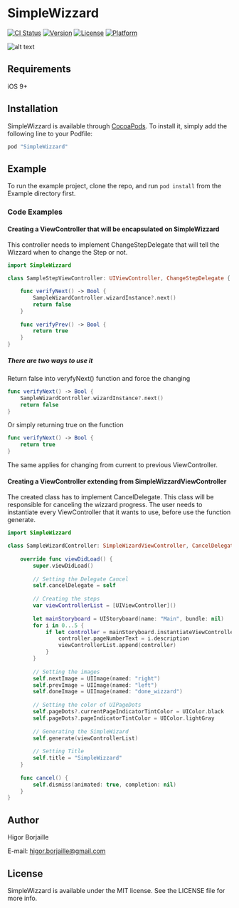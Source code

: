 # SimpleWizzard

[![CI Status](http://img.shields.io/travis/hborjaille/SimpleWizzard.svg?style=flat)](https://travis-ci.org/hborjaille/SimpleWizzard)
[![Version](https://img.shields.io/cocoapods/v/SimpleWizzard.svg?style=flat)](http://cocoapods.org/pods/SimpleWizzard)
[![License](https://img.shields.io/cocoapods/l/SimpleWizzard.svg?style=flat)](http://cocoapods.org/pods/SimpleWizzard)
[![Platform](https://img.shields.io/cocoapods/p/SimpleWizzard.svg?style=flat)](http://cocoapods.org/pods/SimpleWizzard)

![alt text](https://media.giphy.com/media/xNf8g0un4MjdK/giphy.gif)

## Requirements

iOS 9+

## Installation

SimpleWizzard is available through [CocoaPods](http://cocoapods.org). To install
it, simply add the following line to your Podfile:

```ruby
pod "SimpleWizzard"
```

## Example

To run the example project, clone the repo, and run `pod install` from the Example directory first.

### Code Examples
#### Creating a ViewController that will be encapsulated on SimpleWizzard

This controller needs to implement ChangeStepDelegate that will tell the Wizzard when to change the Step or not.


``` swift
import SimpleWizzard

class SampleStepViewController: UIViewController, ChangeStepDelegate {

    func verifyNext() -> Bool {
        SampleWizardController.wizardInstance?.next()
        return false
    }
    
    func verifyPrev() -> Bool {
        return true
    }
}
```

##### There are two ways to use it

Return false into veryfyNext() function and force the changing

``` swift
func verifyNext() -> Bool {
    SampleWizardController.wizardInstance?.next()
    return false
}
```

Or simply returning true on the function

``` swift
func verifyNext() -> Bool {
    return true
}
```
The same applies for changing from current to previous ViewController.

#### Creating a ViewController extending from SimpleWizzardViewController

The created class has to implement CancelDelegate. This class will be responsible for canceling the wizzard progress. The user needs to instantiate every ViewController that it wants to use, before use the function generate.

``` swift
import SimpleWizzard

class SampleWizardController: SimpleWizardViewController, CancelDelegate {
    
    override func viewDidLoad() {
        super.viewDidLoad()
    
        // Setting the Delegate Cancel
        self.cancelDelegate = self
        
        // Creating the steps
        var viewControllerList = [UIViewController]()
        
        let mainStoryboard = UIStoryboard(name: "Main", bundle: nil)
        for i in 0...5 {
            if let controller = mainStoryboard.instantiateViewController(withIdentifier: "sampleStepSID") as? SampleStepViewController {
                controller.pageNumberText = i.description
                viewControllerList.append(controller)
            }
        }
        
        // Setting the images
        self.nextImage = UIImage(named: "right")
        self.prevImage = UIImage(named: "left")
        self.doneImage = UIImage(named: "done_wizzard")
        
        // Setting the color of UIPageDots
        self.pageDots?.currentPageIndicatorTintColor = UIColor.black
        self.pageDots?.pageIndicatorTintColor = UIColor.lightGray
        
        // Generating the SimpleWizard
        self.generate(viewControllerList)
        
        // Setting Title
        self.title = "SimpleWizzard"
    }
    
    func cancel() {
        self.dismiss(animated: true, completion: nil)
    }
}
```

## Author

Higor Borjaille

E-mail: higor.borjaille@gmail.com

## License

SimpleWizzard is available under the MIT license. See the LICENSE file for more info.

